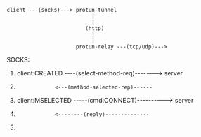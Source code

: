 


    client ---(socks)---> protun-tunnel
                               |
                               |
                             (http)
                               |
                               |
                          protun-relay ---(tcp/udp)--->


SOCKS:

1. client:CREATED   ----(select-method-req)------->    server

2.                 <---(method-selected-rep)------

3. client:MSELECTED   -----(cmd:CONNECT)---------->   server

4.                 <--------(reply)--------------

5.